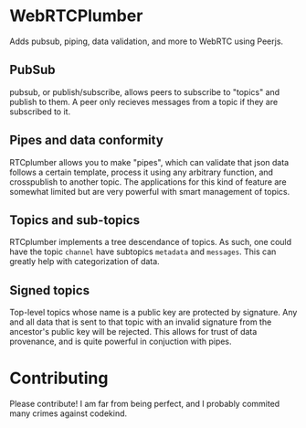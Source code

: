 # WebRTCPlumber
Adds pubsub, piping, data validation, and more to WebRTC using Peerjs.

## PubSub
pubsub, or publish/subscribe, allows peers to subscribe to "topics" and publish to them. A peer only recieves messages from a topic if they are subscribed to it.

## Pipes and data conformity
RTCplumber allows you to make "pipes", which can validate that json data follows a certain template, process it using any arbitrary function, and crosspublish to another topic. The applications for this kind of feature are somewhat limited but are very powerful with smart management of topics.

## Topics and sub-topics
RTCplumber implements a tree descendance of topics. As such, one could have the topic `channel` have subtopics `metadata` and `messages`. This can greatly help with categorization of data.

## Signed topics
Top-level topics whose name is a public key are protected by signature. Any and all data that is sent to that topic with an invalid signature from the ancestor's public key will be rejected. This allows for trust of data provenance, and is quite powerful in conjuction with pipes.

# Contributing
Please contribute! I am far from being perfect, and I probably commited many crimes against codekind.

